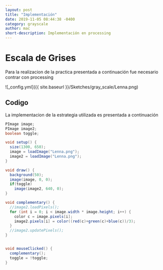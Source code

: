 ```yaml
---
layout: post
title: "Implementación"
date: 2019-11-05 08:44:38 -0400
category: grayscale
author: mac
short-description: Implementación en processing
---
```


# Escala de Grises
Para la realizacion de la practica presentada a continuación fue necesario 
contrar con processing 



![_config.yml]({{ site.baseurl }}/Sketches/gray_scale/Lenna.png)

## Codigo

La implementacion de la estrategia utilizada es presentada a continuación

```Java
PImage image;
PImage image2;
boolean toggle;

void setup() {
  size(1300, 650);
  image = loadImage("Lenna.png");
  image2 = loadImage("Lenna.png");
}

void draw() {
  background(50);
  image(image, 0, 0);  
  if(toggle)
    image(image2, 640, 0);
}

void complementary() {
  //image2.loadPixels();
  for (int i = 0; i < image.width * image.height; i++) {
    color c = image.pixels[i];
    image2.pixels[i] = color((red(c)+green(c)+blue(c))/3);
  }
  //image2.updatePixels();
}


void mouseClicked() {
  complementary();
  toggle = !toggle;
}
```




